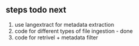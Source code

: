 ## steps todo next 

1. use langextract for metadata extraction 
2. code for different types of file ingestion  - done
3. code for retrivel + metadata filter